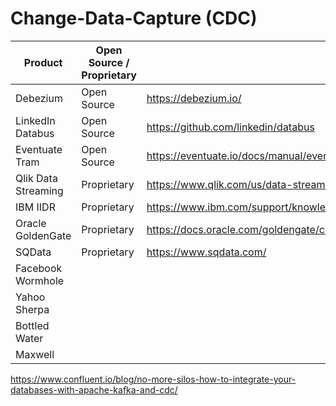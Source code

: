 # Change-Data-Capture (CDC)

| Product | Open Source / Proprietary | Website | 
|----|----|----|
| Debezium | Open Source | https://debezium.io/ |
| LinkedIn Databus | Open Source | https://github.com/linkedin/databus |
| Eventuate Tram | Open Source | https://eventuate.io/docs/manual/eventuate-tram/latest/about-eventuate-tram.html#about-eventuate-tram |
| Qlik Data Streaming | Proprietary | https://www.qlik.com/us/data-streaming/data-streaming-cdc | 
| IBM IIDR | Proprietary | https://www.ibm.com/support/knowledgecenter/SSTRGZ_11.4.0/com.ibm.cdcdoc.mcadminguide.doc/concepts/overview_of_cdc.html |
| Oracle GoldenGate | Proprietary | https://docs.oracle.com/goldengate/c1230/gg-winux/GGCON/introduction-oracle-goldengate.htm |
| SQData | Proprietary | https://www.sqdata.com/ |
| Facebook Wormhole | | |
| Yahoo Sherpa | | |
| Bottled Water | | |
| Maxwell | |


https://www.confluent.io/blog/no-more-silos-how-to-integrate-your-databases-with-apache-kafka-and-cdc/
